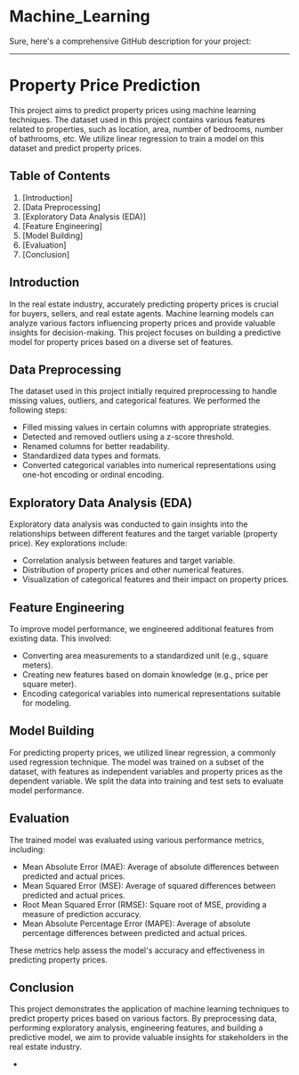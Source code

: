 # Machine_Learning
Sure, here's a comprehensive GitHub description for your project:

---

# Property Price Prediction

This project aims to predict property prices using machine learning techniques. The dataset used in this project contains various features related to properties, such as location, area, number of bedrooms, number of bathrooms, etc. We utilize linear regression to train a model on this dataset and predict property prices.

## Table of Contents

1. [Introduction]
2. [Data Preprocessing]
3. [Exploratory Data Analysis (EDA)]
4. [Feature Engineering]
5. [Model Building]
6. [Evaluation]
7. [Conclusion]

## Introduction

In the real estate industry, accurately predicting property prices is crucial for buyers, sellers, and real estate agents. Machine learning models can analyze various factors influencing property prices and provide valuable insights for decision-making. This project focuses on building a predictive model for property prices based on a diverse set of features.

## Data Preprocessing

The dataset used in this project initially required preprocessing to handle missing values, outliers, and categorical features. We performed the following steps:

- Filled missing values in certain columns with appropriate strategies.
- Detected and removed outliers using a z-score threshold.
- Renamed columns for better readability.
- Standardized data types and formats.
- Converted categorical variables into numerical representations using one-hot encoding or ordinal encoding.

## Exploratory Data Analysis (EDA)

Exploratory data analysis was conducted to gain insights into the relationships between different features and the target variable (property price). Key explorations include:

- Correlation analysis between features and target variable.
- Distribution of property prices and other numerical features.
- Visualization of categorical features and their impact on property prices.

## Feature Engineering

To improve model performance, we engineered additional features from existing data. This involved:

- Converting area measurements to a standardized unit (e.g., square meters).
- Creating new features based on domain knowledge (e.g., price per square meter).
- Encoding categorical variables into numerical representations suitable for modeling.

## Model Building

For predicting property prices, we utilized linear regression, a commonly used regression technique. The model was trained on a subset of the dataset, with features as independent variables and property prices as the dependent variable. We split the data into training and test sets to evaluate model performance.

## Evaluation

The trained model was evaluated using various performance metrics, including:

- Mean Absolute Error (MAE): Average of absolute differences between predicted and actual prices.
- Mean Squared Error (MSE): Average of squared differences between predicted and actual prices.
- Root Mean Squared Error (RMSE): Square root of MSE, providing a measure of prediction accuracy.
- Mean Absolute Percentage Error (MAPE): Average of absolute percentage differences between predicted and actual prices.

These metrics help assess the model's accuracy and effectiveness in predicting property prices.

## Conclusion

This project demonstrates the application of machine learning techniques to predict property prices based on various factors. By preprocessing data, performing exploratory analysis, engineering features, and building a predictive model, we aim to provide valuable insights for stakeholders in the real estate industry.

-
